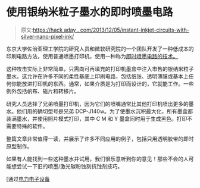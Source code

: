 # 使用银纳米粒子墨水的即时喷墨电路

> 原文:[https://hack aday . com/2013/12/05/instant-inkjet-circuits-with-silver-nano-pixel-ink/](https://hackaday.com/2013/12/05/instant-inkjet-circuits-with-silver-nanoparticle-ink/)

东京大学佐治亚理工学院的研究人员和微软研究院的一个团队开发了一种低成本的印刷电路方法，使用普通喷墨打印机，使用一种称为[即时喷墨电路的技术。](http://dl.acm.org/citation.cfm?id=2493486)

这种攻击实际上非常简单，只需向可再填充的打印机墨盒中注入市售的银纳米粒子墨水。这允许在许多不同的柔性基底上印刷电路，包括纸张、透明薄膜或基本上任何你能放进打印机的东西。通常，如果介质是为打印而设计的，它就能工作。一些例外包括帆布、磁片和转移片。

研究人员选择了兄弟喷墨打印机，因为它们的喷嘴通常比其他打印机喷出更多的墨水。他们用的确切型号是兄弟 DCP-J140w。为了使墨水沉积最大化，所有墨盒都装满墨水，并使用照片模式打印，其中 C M 和 Y 墨盒同时用于生成黑色。打印不需要特殊的软件。

整篇文章非常值得一读，并展示了许多不同应用的例子，包括只用透明胶带的即时原型制作。

如果有人能找到一些这种墨水并试用，我们很乐意听到你的意见！那些不会的人可能想尝试一下旧的喷墨/激光碳粉蚀刻抗蚀剂技巧。

[通过[电力电子设备](http://powerelectronics.com/blog/georgia-tech-develops-low-cost-circuits-printable-inkjet-printers?NL=PET-01&Issue=PET-01_20131204_PET-01_56&YM_RID=obnoxium@sbcglobal.net&YM_MID=1437369&sfvc4enews=42&cl=article_1)